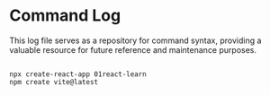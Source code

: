 # Command Log

This log file serves as a repository for command syntax, providing a valuable resource for future reference and maintenance purposes.

```

npx create-react-app 01react-learn
npm create vite@latest

```